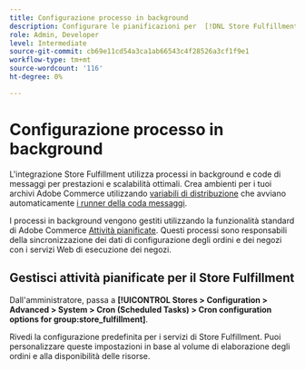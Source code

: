 ```yaml
---
title: Configurazione processo in background
description: Configurare le pianificazioni per  [!DNL Store Fulfillment] processi in background utilizzati nella sincronizzazione dei dati con i servizi di evasione.
role: Admin, Developer
level: Intermediate
source-git-commit: cb69e11cd54a3ca1ab66543c4f28526a3cf1f9e1
workflow-type: tm+mt
source-wordcount: '116'
ht-degree: 0%

---
```



# Configurazione processo in background

L&#39;integrazione Store Fulfillment utilizza processi in background e code di messaggi per prestazioni e scalabilità ottimali. Crea ambienti per i tuoi archivi Adobe Commerce utilizzando [variabili di distribuzione](https://experienceleague.adobe.com/en/docs/commerce-cloud-service/user-guide/configure/env/stage/variables-deploy#cron_consumers_runner) che avviano automaticamente [i runner della coda messaggi](https://experienceleague.adobe.com/en/docs/commerce-operations/configuration-guide/message-queues/message-queue-framework).

I processi in background vengono gestiti utilizzando la funzionalità standard di Adobe Commerce [Attività pianificate](https://experienceleague.adobe.com/en/docs/commerce-admin/systems/tools/cron). Questi processi sono responsabili della sincronizzazione dei dati di configurazione degli ordini e dei negozi con i servizi Web di esecuzione dei negozi.

## Gestisci attività pianificate per il Store Fulfillment

Dall&#39;amministratore, passa a **[!UICONTROL Stores > Configuration > Advanced > System > Cron (Scheduled Tasks) > Cron configuration options for group:store_fulfillment]**.

Rivedi la configurazione predefinita per i servizi di Store Fulfillment. Puoi personalizzare queste impostazioni in base al volume di elaborazione degli ordini e alla disponibilità delle risorse.
